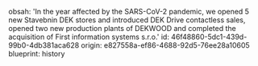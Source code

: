 obsah: 'In the year affected by the SARS-CoV-2 pandemic, we opened 5 new Stavebnin DEK stores and introduced DEK Drive contactless sales, opened two new production plants of DEKWOOD and completed the acquisition of First information systems s.r.o.'
id: 46f48860-5dc1-439d-99b0-4db381aca628
origin: e827558a-ef86-4688-92d5-76ee28a10605
blueprint: history

